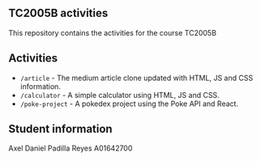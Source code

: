 ## TC2005B activities

This repository contains the activities for the course TC2005B

## Activities

- `/article` - The medium article clone updated with HTML, JS and CSS information.
- `/calculator` - A simple calculator using HTML, JS and CSS.
- `/poke-project` - A pokedex project using the Poke API and React.

## Student information

Axel Daniel Padilla Reyes
A01642700
